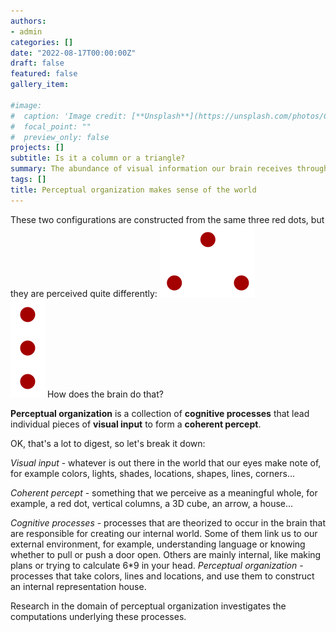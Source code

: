 ```yaml
---
authors:
- admin
categories: []
date: "2022-08-17T00:00:00Z"
draft: false
featured: false
gallery_item:

#image:
#  caption: 'Image credit: [**Unsplash**](https://unsplash.com/photos/CpkOjOcXdUY)'
#  focal_point: ""
#  preview_only: false
projects: []
subtitle: Is it a column or a triangle?
summary: The abundance of visual information our brain receives through the eyes is sorted and organized to construct coherent objects
tags: []
title: Perceptual organization makes sense of the world 
---
```


These two configurations are constructed from the same three red dots, but they are perceived quite differently:
![png](./triangle_redDots.png)  
![png](./Column_redDots.png)
How does the brain do that?

**Perceptual organization** is a collection of **cognitive processes** that lead individual pieces of **visual input** to form a **coherent percept**. 

OK, that's a lot to digest, so let's break it down:

*Visual input* - whatever is out there in the world that our eyes make note of, for example colors, lights, shades, locations, shapes, lines, corners...

*Coherent percept* - something that we perceive as a meaningful whole, for example, a red dot, vertical columns, a 3D cube, an arrow, a house...

*Cognitive processes* - processes that are theorized to occur in the brain that are responsible for creating our internal world. Some of them link us to our external environment, for example, understanding language or knowing whether to pull or push a door open. Others are mainly internal, like making plans or trying to calculate 6*9 in your head. 
*Perceptual organization* - processes that take colors, lines and locations, and use them to construct an internal representation house. 

Research in the domain of perceptual organization investigates the computations underlying these processes.






